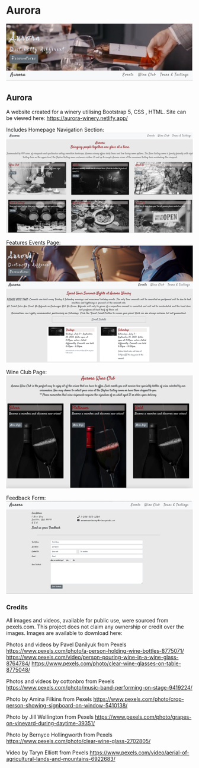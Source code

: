 # Aurora
![landing page](images/image1.png)

## Aurora

A website created for a winery utilising Bootstrap 5, CSS , HTML.
Site can be viewed here:
https://aurora-winery.netlify.app/


Includes Homepage Navigation Section:
![homepage](images/image2.png)

Features Events Page:
![events](images/image3.png)

Wine Club Page:
![club](images/image4.png)

Feedback Form:
![form](images/image5.png)

### Credits

All images and videos, available for public use, were sourced from pexels.com. 
This project does not claim any ownership or credit over the images.
Images are available to download here:

Photos and videos by Pavel Danilyuk from Pexels
https://www.pexels.com/photo/a-person-holding-wine-bottles-8775071/
https://www.pexels.com/video/person-pouring-wine-in-a-wine-glass-8764784/
https://www.pexels.com/photo/clear-wine-glasses-on-table-8775048/

Photos and videos by cottonbro from Pexels
https://www.pexels.com/photo/music-band-performing-on-stage-9419224/

Photo by Amina Filkins from Pexels
https://www.pexels.com/photo/crop-person-showing-signboard-on-window-5410138/

Photo by Jill Wellington from Pexels
https://www.pexels.com/photo/grapes-on-vineyard-during-daytime-39351/

Photo by Bernyce Hollingworth from Pexels
https://www.pexels.com/photo/clear-wine-glass-2702805/

Video by Taryn Elliott from Pexels
https://www.pexels.com/video/aerial-of-agricultural-lands-and-mountains-6922683/
